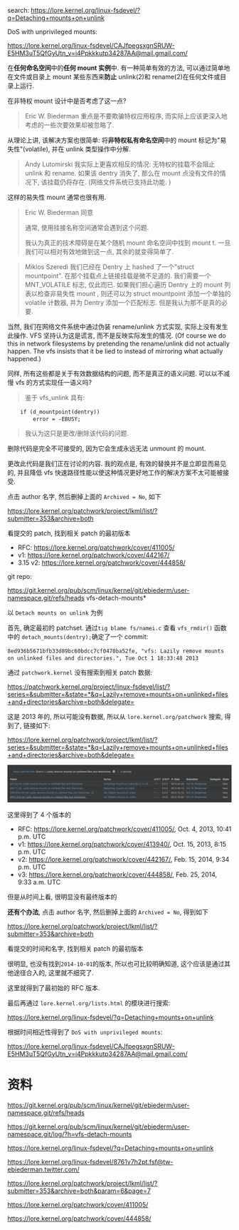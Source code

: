
search: https://lore.kernel.org/linux-fsdevel/?q=Detaching+mounts+on+unlink

DoS with unprivileged mounts:

https://lore.kernel.org/linux-fsdevel/CAJfpegsxgnSRUW-E5HM3uT5QfGyUtn_v=i4Ppkkkutp34287AA@mail.gmail.com/

在**任何命名空间**中的**任何 mount 实例**中. 有一种简单有效的方法, 可以通过简单地在文件或目录上 mount 某些东西来**防止** unlink(2)和 rename(2)在任何文件或目录上运行.

在非特权 mount 设计中是否考虑了这一点?

> Eric W. Biederman
> 重点是不要欺骗特权应用程序, 而实际上应该更深入地考虑的一些次要效果却被忽略了.

从理论上讲, 该解决方案也很简单: 将**非特权私有命名空间**中的 mount 标记为"易失性"(volatile), 并在 unlink 类型操作中分解.

> Andy Lutomirski
> 我实际上更喜欢相反的情况: 无特权的挂载不会阻止 unlink 和 rename.  如果该 dentry 消失了, 那么在 mount 点没有文件的情况下, 该挂载仍将存在.  (网络文件系统已支持此功能. )

这样的易失性 mount 通常也很有用.

> Eric W. Biederman
> 同意
>
> 通常, 使用挂接名称空间通常会遇到这个问题.
>
> 我认为真正的技术障碍是在某个随机 mount 命名空间中找到 mount t.  一旦我们可以相对有效地做到这一点, 其余的就变得简单了.

> Miklos Szeredi
> 我们已经在 Dentry 上 hashed 了一个"struct mountpoint".  在那个挂载点上链接挂载是微不足道的.  我们需要一个 MNT_VOLATILE 标志, 仅此而已.  如果我们担心遍历 Dentry 上的 mount 列表以检查非易失性 mount , 则还可以为 struct mountpoint 添加一个单独的 volatile 计数器, 并为 Dentry 添加一个匹配标志.  但是我认为那不是真的必要.


当然, 我们在网络文件系统中通过伪装 rename/unlink 方式实现, 实际上没有发生此操作. VFS 坚持认为这是谎言, 而不是反映实际发生的情况. (Of course we do this in network filesystems by pretending the rename/unlink did not actually happen.  The vfs insists that it be lied to instead of mirroring what actually happened.)

同样, 所有这些都是关于有效数据结构的问题, 而不是真正的语义问题.  可以以不减慢 vfs 的方式实现任一语义吗?

> 鉴于 vfs_unlink 具有:
```
	if (d_mountpoint(dentry))
		error = -EBUSY;
```
> 我认为这只是更改/删除该代码的问题.

删除代码是完全不可接受的, 因为它会生成永远无法 unmount 的 mount.

更改此代码是我们正在讨论的内容.  我的观点是, 有效的替换并不是立即显而易见的, 并且降低 vfs 快速路径性能以使这种情况更好地工作的解决方案不太可能被接受.






点击 author 名字, 然后删掉上面的 `Archived = No`, 如下

https://lore.kernel.org/patchwork/project/lkml/list/?submitter=353&archive=both


看提交的 patch, 找到相关 patch 的最初版本

* RFC: https://lore.kernel.org/patchwork/cover/411005/
* v1: https://lore.kernel.org/patchwork/cover/442167/
* 3.15 v2: https://lore.kernel.org/patchwork/cover/444858/

git repo:

https://git.kernel.org/pub/scm/linux/kernel/git/ebiederm/user-namespace.git/refs/heads vfs-detach-mounts*








以 `Detach mounts on unlink` 为例

首先, 确定最初的 patchset. 通过`tig blame fs/namei.c` 查看 `vfs_rmdir()` 函数中的 `detach_mounts(dentry);`确定了一个 commit:

```
8ed936b5671bfb33d89bc60bdcc7cf0470ba52fe, "vfs: Lazily remove mounts on unlinked files and directories.", Tue Oct 1 18:33:48 2013
```

通过 `patchwork.kernel` 没有搜索到相关 patch 数据:

https://patchwork.kernel.org/project/linux-fsdevel/list/?series=&submitter=&state=*&q=Lazily+remove+mounts+on+unlinked+files+and+directories&archive=both&delegate=

这是 2013 年的, 所以可能没有数据, 所以从 `lore.kernel.org/patchwork` 搜索, 得到了, 链接如下:

https://lore.kernel.org/patchwork/project/lkml/list/?series=&submitter=&state=*&q=Lazily+remove+mounts+on+unlinked+files+and+directories&archive=both&delegate=

![2021-05-22-22-51-40.png](./images/2021-05-22-22-51-40.png)

这里得到了 4 个版本的

* RFC: https://lore.kernel.org/patchwork/cover/411005/, Oct. 4, 2013, 10:41 p.m. UTC
* v1: https://lore.kernel.org/patchwork/cover/413940/, Oct. 15, 2013, 8:15 p.m. UTC
* v2: https://lore.kernel.org/patchwork/cover/442167/, Feb. 15, 2014, 9:34 p.m. UTC
* v3: https://lore.kernel.org/patchwork/cover/444858/, Feb. 25, 2014, 9:33 a.m. UTC

但是从时间上看, 很明显没有最终版本的

**还有个办法**, 点击 author 名字, 然后删掉上面的 `Archived = No`, 得到如下

https://lore.kernel.org/patchwork/project/lkml/list/?submitter=353&archive=both

看提交的时间和名字, 找到相关 patch 的最初版本

很明显, 也没有找到`2014-10-01`的版本, 所以也可比较明确知道, 这个应该是通过其他途径合入的, 这里就不细究了.

这里就得到了最初始的 RFC 版本.

最后再通过 `lore.kernel.org/lists.html` 的模块进行搜索:

https://lore.kernel.org/linux-fsdevel/?q=Detaching+mounts+on+unlink

根据时间相近性得到了 `DoS with unprivileged mounts`:

https://lore.kernel.org/linux-fsdevel/CAJfpegsxgnSRUW-E5HM3uT5QfGyUtn_v=i4Ppkkkutp34287AA@mail.gmail.com/







# 资料

https://git.kernel.org/pub/scm/linux/kernel/git/ebiederm/user-namespace.git/refs/heads


https://git.kernel.org/pub/scm/linux/kernel/git/ebiederm/user-namespace.git/log/?h=vfs-detach-mounts

https://lore.kernel.org/linux-fsdevel/?q=Detaching+mounts+on+unlink

https://lore.kernel.org/linux-fsdevel/8761v7h2pt.fsf@tw-ebiederman.twitter.com/

https://lore.kernel.org/patchwork/project/lkml/list/?submitter=353&archive=both&param=6&page=7

https://lore.kernel.org/patchwork/cover/411005/

https://lore.kernel.org/patchwork/cover/444858/

